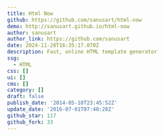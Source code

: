 ```yaml
---
title: Html Now
github: https://github.com/sanusart/html-now
demo: http://sanusart.github.io/html-now
author: sanusart
author_link: https://github.com/sanusart
date: 2024-11-28T16:35:17.070Z
description: Fast, online HTML template generator
ssg:
  - HTML
css: []
ui: []
cms: []
category: []
draft: false
publish_date: '2014-05-18T23:45:52Z'
update_date: '2016-07-01T07:40:28Z'
github_star: 117
github_fork: 33
---
```

